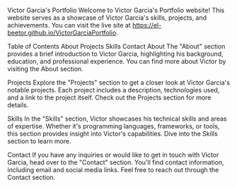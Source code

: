 Victor Garcia's Portfolio
Welcome to Victor Garcia's Portfolio website! This website serves as a showcase of Victor Garcia's skills, projects, and achievements. You can visit the live site at https://el-beetor.github.io/VictorGarciaPortfolio.

Table of Contents
About
Projects
Skills
Contact
About
The "About" section provides a brief introduction to Victor Garcia, highlighting his background, education, and professional experience. You can find more about Victor by visiting the About section.

Projects
Explore the "Projects" section to get a closer look at Victor Garcia's notable projects. Each project includes a description, technologies used, and a link to the project itself. Check out the Projects section for more details.

Skills
In the "Skills" section, Victor showcases his technical skills and areas of expertise. Whether it's programming languages, frameworks, or tools, this section provides insight into Victor's capabilities. Dive into the Skills section to learn more.

Contact
If you have any inquiries or would like to get in touch with Victor Garcia, head over to the "Contact" section. You'll find contact information, including email and social media links. Feel free to reach out through the Contact section.
